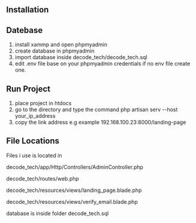 ## Installation


## Datebase
1. install xammp and open phpmyadmin
2. create database in phpmyadmin
3. import database inside decode_tech/decode_tech.sql
4. edit .env file base on your phpmyadmin credentials if no env file create one.


## Run Project
1. place project in htdocs
2. go to the directory and type the command php artisan serv --host your_ip_address
3. copy the link address e.g example 192.168.100.23:8000/landing-page


## File Locations
Files i use is located in

decode_tech/app/Http/Controllers/AdminController.php

decode_tech/routes/web.php

decode_tech/resources/views/landing_page.blade.php

decode_tech/resources/views/verify_email.blade.php

database is inside folder decode_tech.sql
